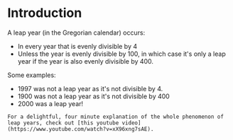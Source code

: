 # Introduction

A leap year (in the Gregorian calendar) occurs:

- In every year that is evenly divisible by 4
- Unless the year is evenly divisible by 100, in which case it's only a leap year if the year is also evenly divisible by 400.

Some examples:

- 1997 was not a leap year as it's not divisible by 4.
- 1900 was not a leap year as it's not divisible by 400
- 2000 was a leap year!

~~~~exercism/note
For a delightful, four minute explanation of the whole phenomenon of leap years, check out [this youtube video](https://www.youtube.com/watch?v=xX96xng7sAE).
~~~~
